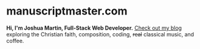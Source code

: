 # manuscriptmaster.com

**Hi, I'm Joshua Martin, Full-Stack Web Developer.** [Check out my blog](http://www.manuscriptmaster.com/) exploring the Christian faith, composition, coding, ~~real~~ classical music, and coffee.